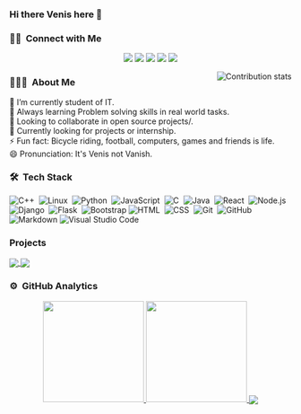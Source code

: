 ### Hi there Venis here 👋

### 🤝🏻 &nbsp;Connect with Me

<p align="center">
<img src="https://komarev.com/ghpvc/?username=venisprajapati&color=blueviolet">
<!--a href="https://www.venisprajapati.blogspot.com"><img src="https://img.shields.io/badge/-venisprajapati.blogspot.com-3423A6?style=flat&logo=Google-Chrome&logoColor=white"/></a>
-->
<a href="https://www.linkedin.com/in/venis-prajapati-a12b1019b/"><img src="https://img.shields.io/badge/-Venis%20Prajapati-0077B5?style=flat&logo=Linkedin&logoColor=white"/></a>
<a href="mailto:venisprajapati2102@gmail.com"><img src="https://img.shields.io/badge/-venisprajapati2102@gmail.com-D14836?style=flat&logo=Gmail&logoColor=white"/></a>
<a href="https://instagram.com/ven.iis"><img src="https://img.shields.io/badge/-ven.iis-E4405F?style=flat&logo=Instagram&logoColor=white"/></a>
<a href="https://www.facebook.com/venis.prajapati"><img src="https://img.shields.io/badge/-VenisPrajapati-1877F2?style=flat&logo=Facebook&logoColor=white"/></a>
</p>

<!--- 
<a href="https://www.pinterest.ca/AVS1508"><img src="https://img.shields.io/badge/-@AVS1508-BD081C?style=flat&logo=Pinterest&logoColor=white"/></a>
<a href="https://www.behance.net/AVS1508"><img src="https://img.shields.io/badge/-@AVS1508-1769FF?style=flat&logo=Behance&logoColor=white"/></a>

[![Awesome](https://awesome.re/badge.svg)](https://awesome.re) <img src="https://komarev.com/ghpvc/?username=venisprajapati&color=blueviolet">
[![GitHub contributors](https://img.shields.io/github/contributors/venisprajapati/creative-profile-readme)](https://github.com/venisprajapati/creative-profile-readme/graphs/contributors)
[![GitHub issues](https://img.shields.io/github/issues/venisprajapati/creative-profile-readme)](https://github.com/venisprajapati/creative-profile-readme/issues)
[![PRs Welcome](https://img.shields.io/badge/PRs-welcome-brightgreen.svg?style=flat-square)](https://github.com/venisprajapati/creative-profile-readme/pulls)
[![HitCount](https://views.whatilearened.today/views/github/venisprajapati/creative-profile-readme.svg)](https://github.com/venisprajapati/creative-profile-readme)
-->

<img alt="Contribution stats" href="https://github.com/venisprajapati/github-contribution-stats/" src="https://github-contribution-stats.vercel.app/api/?username=venisprajapati&layout=compact&theme=radical" align="right"/>

### 👨🏻‍💻 &nbsp;About Me

🔭 I’m currently student of IT.\
🌱 Always learning Problem solving skills in real world tasks.\
👯 Looking to collaborate in open source projects/.\
🤔 Currently looking for projects or internship.\
⚡ Fun fact: Bicycle riding, football, computers, games and friends is life.\
😄 Pronunciation: It's Venis not Vanish.

### 🛠 &nbsp;Tech Stack

![C++](https://img.shields.io/badge/-C++-05122A?style=flat&logo=C%2B%2B&logoColor=00599C)&nbsp;
![Linux](https://img.shields.io/badge/Linux-FCC624?style=flat&logo=linux&logoColor=black)&nbsp;
![Python](https://img.shields.io/badge/-Python-05122A?style=flat&logo=python)&nbsp;
![JavaScript](https://img.shields.io/badge/-JavaScript-05122A?style=flat&logo=javascript)&nbsp;
![C](https://img.shields.io/badge/-C-05122A?style=flat&logo=C&logoColor=A8B9CC)&nbsp;
![Java](https://img.shields.io/badge/-Java-05122A?style=flat&logo=Java&logoColor=FFA518)&nbsp;
![React](https://img.shields.io/badge/-React-05122A?style=flat&logo=react)&nbsp;
![Node.js](https://img.shields.io/badge/-Node.js-05122A?style=flat&logo=node.js)&nbsp;
![Django](https://img.shields.io/badge/-Django-05122A?style=flat&logo=django&logoColor=092E20)&nbsp;
![Flask](https://img.shields.io/badge/-Flask-05122A?style=flat&logo=flask)&nbsp;
![Bootstrap](https://img.shields.io/badge/-Bootstrap-05122A?style=flat&logo=bootstrap&logoColor=563D7C)
![HTML](https://img.shields.io/badge/-HTML-05122A?style=flat&logo=HTML5)&nbsp;
![CSS](https://img.shields.io/badge/-CSS-05122A?style=flat&logo=CSS3&logoColor=1572B6)&nbsp;
![Git](https://img.shields.io/badge/-Git-05122A?style=flat&logo=git)&nbsp;
![GitHub](https://img.shields.io/badge/-GitHub-05122A?style=flat&logo=github)&nbsp;
![Markdown](https://img.shields.io/badge/-Markdown-05122A?style=flat&logo=markdown)
![Visual Studio Code](https://img.shields.io/badge/-Visual%20Studio%20Code-05122A?style=flat&logo=visual-studio-code&logoColor=007ACC)&nbsp;

<!--
![RStudio](https://img.shields.io/badge/-RStudio-05122A?style=flat&logo=rstudio)&nbsp;
![R (Statistics)](https://img.shields.io/badge/-R-05122A?style=flat&logo=R&logoColor=276DC3)
![Eclipse](https://img.shields.io/badge/-Eclipse-05122A?style=flat&logo=eclipse-ide&logoColor=2C2255)\
![Illustrator](https://img.shields.io/badge/-Illustrator-05122A?style=flat&logo=adobe-illustrator)&nbsp;
![Photoshop](https://img.shields.io/badge/-Photoshop-05122A?style=flat&logo=adobe-photoshop)&nbsp;
![InDesign](https://img.shields.io/badge/-InDesign-05122A?style=flat&logo=adobe-indesign)
-->


### Projects

<p>
<a href="https://github.com/venisprajapati/CodeHat-frontend">
 <img align="center" src="https://github-readme-stats.vercel.app/api/pin/?username=venisprajapati&repo=CodeHat-frontend&theme=algolia&layout=compact" />
</a>    
<a href="https://github.com/venisprajapati/Boat-Rush">
 <img align="center" src="https://github-readme-stats.vercel.app/api/pin/?username=venisprajapati&repo=Boat-Rush&theme=algolia&layout=compact" />
</a>
</p>

### ⚙️ &nbsp;GitHub Analytics

<p align="center">
<a href="https://github.com/venisprajapati">
  <img height="180em" src="https://github-readme-stats.vercel.app/api?username=venisprajapati&show_icons=true&theme=algolia&include_all_commits=true&count_private=true"/>
  <img height="180em" src="https://github-readme-stats.vercel.app/api/top-langs/?username=venisprajapati&layout=compact&langs_count=8&theme=algolia"/>
</a>

<a href="https://github.com/venisprajapati">
 <img align="center" src="https://github-readme-streak-stats.herokuapp.com/?user=venisprajapati&theme=algolia&layout=compact" />
</a>

</p>



